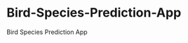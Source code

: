   # Bird-Species-Prediction-App
Bird Species Prediction App
     
          
         
                       
             
                        
             
                                  
                                     
                                     
                                                      
                                        
                  
